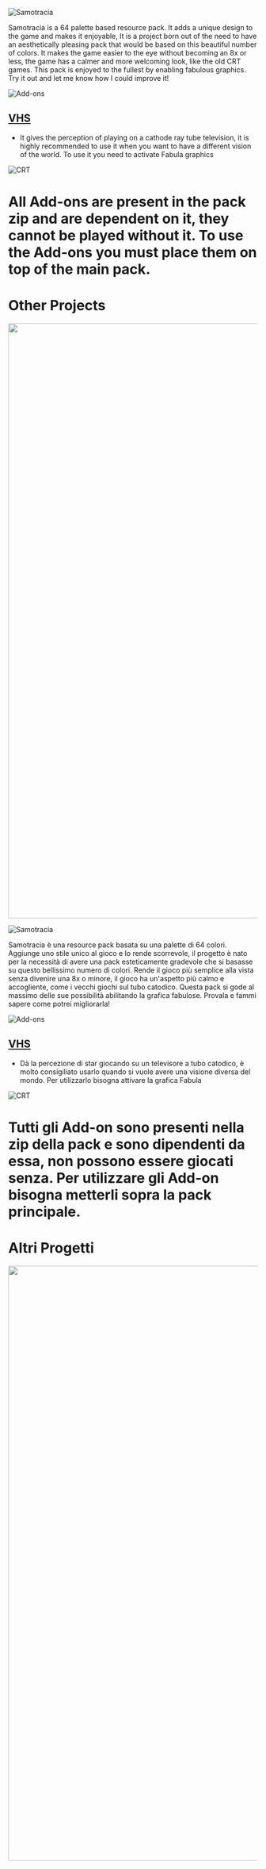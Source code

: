 ![Samotracia](https://i.imgur.com/RnDNObj.png)

Samotracia is a 64 palette based resource pack.
It adds a unique design to the game and makes it enjoyable, It is a project born out of the need to have an aesthetically pleasing pack that would be based on this beautiful number of colors. It makes the game easier to the eye without becoming an 8x or less, the game has a calmer and more welcoming look, like the old CRT games. This pack is enjoyed to the fullest by enabling fabulous graphics. 
Try it out and let me know how I could improve it!

![Add-ons](https://i.imgur.com/CXrL4To.png)
## [VHS](https://drive.google.com/file/d/1jrZ7zBAiJ6dA8w13tbIvCie5qC6vOEeU/view?usp=sharing)
- It gives the perception of playing on a cathode ray tube television, it is highly recommended to use it when you want to have a different vision of the world. To use it you need to activate Fabula graphics

![CRT](https://cdn-raw.modrinth.com/data/OHgmhjd3/images/401ae539197237caac13a922dd6ede2d8ce62703.png)

# All Add-ons are present in the pack zip and are dependent on it, they cannot be played without it. To use the Add-ons you must place them on top of the main pack.

# Other Projects

<a href="https://modrinth.com/resourcepack/azzurra">
    <p align="center">
        <img src="https://i.imgur.com/R8KRwEq.png" alt="Azzurra" width="1200"/> 
    </p>
</a>

![Samotracia](https://i.imgur.com/RnDNObj.png)

Samotracia è una resource pack basata su una palette di 64 colori.
Aggiunge uno stile unico al gioco e lo rende scorrevole, il progetto è nato per la necessità di avere una pack esteticamente gradevole che si basasse su questo bellissimo numero di colori. Rende il gioco più semplice alla vista senza divenire una 8x o minore, il gioco ha un'aspetto più calmo e accogliente, come i vecchi giochi sul tubo catodico. Questa pack si gode al massimo delle sue possibilità abilitando la grafica fabulose.
Provala e fammi sapere come potrei migliorarla!

![Add-ons](https://i.imgur.com/CXrL4To.png)
## [VHS](https://drive.google.com/file/d/1jrZ7zBAiJ6dA8w13tbIvCie5qC6vOEeU/view?usp=sharing)
- Dà la percezione di star giocando su un televisore a tubo catodico, è molto consigiliato usarlo quando si vuole avere una visione diversa del mondo. Per utilizzarlo bisogna attivare la grafica Fabula

![CRT](https://cdn-raw.modrinth.com/data/OHgmhjd3/images/401ae539197237caac13a922dd6ede2d8ce62703.png)

# Tutti gli Add-on sono presenti nella zip della pack e sono dipendenti da essa, non possono essere giocati senza. Per utilizzare gli Add-on bisogna metterli sopra la pack principale.

# Altri Progetti

<a href="https://modrinth.com/resourcepack/azzurra">
    <p align="center">
        <img src="https://i.imgur.com/R8KRwEq.png" alt="Azzurra" width="1200"/> 
    </p>
</a>
